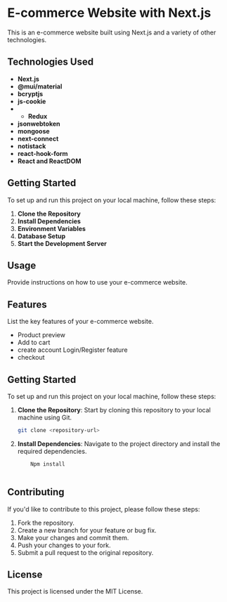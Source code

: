 # E-commerce Website with Next.js

This is an e-commerce website built using Next.js and a variety of other technologies.

## Technologies Used

- **Next.js**
- **@mui/material**
- **bcryptjs**
- **js-cookie**
- - **Redux**
- **jsonwebtoken**
- **mongoose**
- **next-connect**
- **notistack**
- **react-hook-form**
- **React and ReactDOM**

## Getting Started

To set up and run this project on your local machine, follow these steps:

1. **Clone the Repository**
2. **Install Dependencies**
3. **Environment Variables**
4. **Database Setup**
5. **Start the Development Server**

## Usage

Provide instructions on how to use your e-commerce website.

## Features

List the key features of your e-commerce website.

- Product preview
- Add to cart 
- create account Login/Register feature
- checkout 

## Getting Started

To set up and run this project on your local machine, follow these steps:

1. **Clone the Repository**: Start by cloning this repository to your local machine using Git.

   ```bash
   git clone <repository-url>

2. **Install Dependencies**: Navigate to the project directory and install the required dependencies.

    ```bash
        Npm install 



## Contributing

If you'd like to contribute to this project, please follow these steps:

1. Fork the repository.
2. Create a new branch for your feature or bug fix.
3. Make your changes and commit them.
4. Push your changes to your fork.
5. Submit a pull request to the original repository.

## License

This project is licensed under the MIT License.
